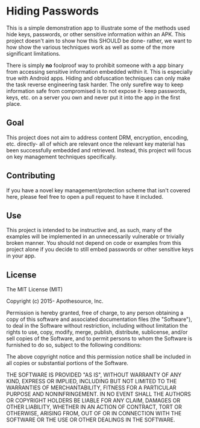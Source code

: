 # Hiding Passwords

This is a simple demonstration app to illustrate some of the methods used hide keys, passwords, or other sensitive information within an APK. This project doesn't aim to show how this SHOULD be done- rather, we want to how show the various techniques work as well as some of the more significant limitations.

There is simply **no** foolproof way to prohibit someone with a app binary from accessing sensitive information embedded within it. This is especially true with Android apps. Hiding and obfuscation techniques can only make the task reverse engineering task harder. The only surefire way to keep information safe from compromised is to not expose it- keep passwords, keys, etc. on a server you own and never put it into the app in the first place.

## Goal

This project does not aim to address content DRM, encryption, encoding, etc. directly- all of which are relevant once the relevant key material has been successfully embedded and retrieved. Instead, this project will focus on key management techniques specifically.

## Contributing

If you have a novel key management/protection scheme that isn't covered here, please feel free to open a pull request to have it included.


## Use

This project is intended to be instructive and, as such, many of the examples will be implemented in an unnecessarily vulnerable or trivially broken manner. You should not depend on code or examples from this project alone if you decide to still embed passwords or other sensitive keys in your app.

## License

The MIT License (MIT)

Copyright (c) 2015- Apothesource, Inc.

Permission is hereby granted, free of charge, to any person obtaining a copy of this software and associated documentation files (the "Software"), to deal in the Software without restriction, including without limitation the rights to use, copy, modify, merge, publish, distribute, sublicense, and/or sell copies of the Software, and to permit persons to whom the Software is furnished to do so, subject to the following conditions:

The above copyright notice and this permission notice shall be included in all copies or substantial portions of the Software.

THE SOFTWARE IS PROVIDED "AS IS", WITHOUT WARRANTY OF ANY KIND, EXPRESS OR IMPLIED, INCLUDING BUT NOT LIMITED TO THE WARRANTIES OF MERCHANTABILITY, FITNESS FOR A PARTICULAR PURPOSE AND NONINFRINGEMENT. IN NO EVENT SHALL THE AUTHORS OR COPYRIGHT HOLDERS BE LIABLE FOR ANY CLAIM, DAMAGES OR OTHER LIABILITY, WHETHER IN AN ACTION OF CONTRACT, TORT OR OTHERWISE, ARISING FROM, OUT OF OR IN CONNECTION WITH THE SOFTWARE OR THE USE OR OTHER DEALINGS IN THE SOFTWARE.